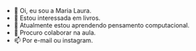 - 👋 Oi, eu sou a Maria Laura.
- 👀 Estou interessada em livros.
- 🌱 Atualmente estou aprendendo pensamento computacional.
- 💞️ Procuro colaborar na aula.
- 📫 Por e-mail ou instagram.
